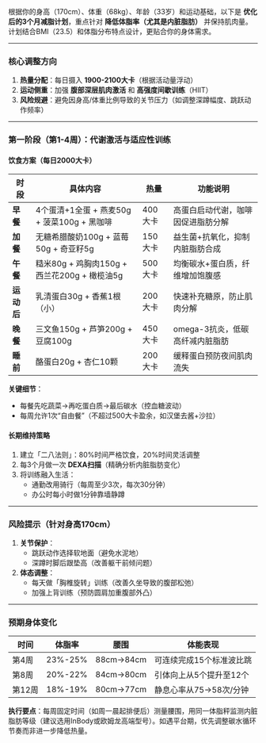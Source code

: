 根据你的身高（170cm）、体重（68kg）、年龄（33岁）和运动基础，以下是 **优化后的3个月减脂计划**，重点针对 **降低体脂率（尤其是内脏脂肪）** 并保持肌肉量。计划结合BMI（23.5）和体脂分布特点设计，更贴合你的身体需求。

---

### **核心调整方向**
1. **热量分配**：每日摄入 **1900-2100大卡**（根据活动量浮动）  
2. **运动侧重**：加强 **腹部深层肌肉激活** 和 **高强度间歇训练**（HIIT）  
3. **风险规避**：避免因身高/体重比例导致的关节压力（如调整深蹲幅度、跳跃动作频率）  

---

### **第一阶段（第1-4周）：代谢激活与适应性训练**
#### **饮食方案（每日2000大卡）**
| 时段       | 具体内容 | 热量 | 功能说明 |
|------------|----------|------|----------|
| **早餐**   | 4个蛋清+1全蛋 + 燕麦50g + 菠菜100g + 黑咖啡 | 400大卡 | 高蛋白启动代谢，咖啡因促进脂肪分解 |
| **加餐**   | 无糖希腊酸奶100g + 蓝莓50g + 奇亚籽5g | 150大卡 | 益生菌+抗氧化，抑制内脏脂肪合成 |
| **午餐**   | 糙米80g + 鸡胸肉150g + 西兰花200g + 橄榄油5g | 500大卡 | 均衡碳水+蛋白质，纤维增加饱腹感 |
| **运动后** | 乳清蛋白30g + 香蕉1根（小） | 200大卡 | 快速补充糖原，防止肌肉分解 |
| **晚餐**   | 三文鱼150g + 芦笋200g + 豆腐100g | 450大卡 | omega-3抗炎，低碳高纤减内脏脂肪 |
| **睡前**   | 酪蛋白20g + 杏仁10颗 | 200大卡 | 缓释蛋白预防夜间肌肉流失 |

**关键细节**：  
- 每餐先吃蔬菜→再吃蛋白质→最后碳水（控血糖波动）  
- 每周允许1次“自由餐”（不超过500大卡盈余，如汉堡去酱+沙拉）  

#### **长期维持策略**  
1. 建立「二八法则」：80%时间严格饮食，20%时间灵活调整  
2. 每3个月做一次 **DEXA扫描**（精确分析内脏脂肪变化）  
3. 将训练融入生活：  
   - 通勤改用骑行（每周至少3次，每次30分钟）  
   - 办公时每小时做1分钟靠墙静蹲  

---

### **风险提示（针对身高170cm）**  
1. **关节保护**：  
   - 跳跃动作选择软地面（避免水泥地）  
   - 深蹲时脚后跟垫高（改善躯干前倾问题）  
2. **体态调整**：  
   - 每天做「胸椎旋转」训练（改善久坐导致的腹部松弛）  
   - 加强上背训练（预防圆肩加重腹部外凸）  

---

### **预期身体变化**  
| 时间   | 体脂率   | 腰围      | 体能表现                |  
|--------|----------|-----------|-------------------------|  
| 第4周  | 23%-25%  | 88cm→84cm | 可连续完成15个标准波比跳|  
| 第8周  | 20%-22%  | 84cm→80cm | 引体向上从5个提升至12个|  
| 第12周 | 18%-19%  | 80cm→77cm | 静息心率从75→58次/分钟 |  

**执行要点**：每周固定时间（如周一晨起排便后）测量腰围，用同一体脂秤监测内脏脂肪等级（建议选用InBody或欧姆龙高端型号）。如遇平台期，优先调整碳水循环节奏而非进一步降低热量。